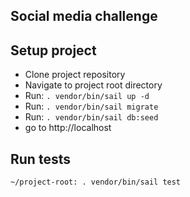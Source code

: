 ## Social media challenge 

## Setup project
- Clone project repository
- Navigate to project root directory
- Run: `. vendor/bin/sail up -d`
- Run: `. vendor/bin/sail migrate`
- Run: `. vendor/bin/sail db:seed`
- go to http://localhost

## Run tests

```
~/project-root: . vendor/bin/sail test
```